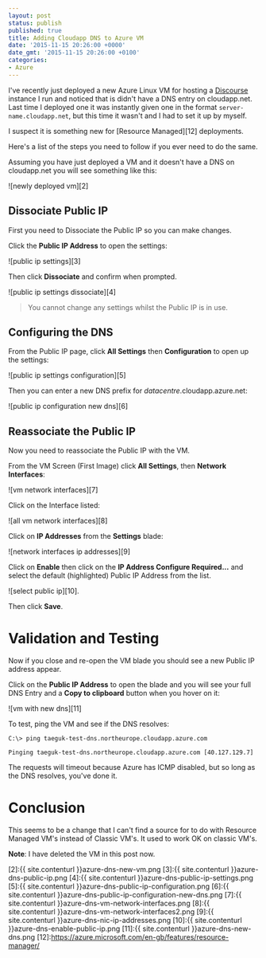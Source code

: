 ```yaml
---
layout: post
status: publish
published: true
title: Adding Cloudapp DNS to Azure VM
date: '2015-11-15 20:26:00 +0000'
date_gmt: '2015-11-15 20:26:00 +0100'
categories:
- Azure
---
```


I've recently just deployed a new Azure Linux VM for hosting a [Discourse][1] instance I run and noticed that is didn't have a DNS entry on cloudapp.net. Last time I deployed one it was instantly given one in the format `server-name.cloudapp.net`, but this time it wasn't and I had to set it up by myself.

I suspect it is something new for [Resource Managed][12] deployments.	

Here's a list of the steps you need to follow if you ever need to do the same.

Assuming you have just deployed a VM and it doesn't have a DNS on cloudapp.net you will see something like this:

![newly deployed vm][2]

## Dissociate Public IP

First you need to Dissociate the Public IP so you can make changes.

Click the **Public IP Address** to open the settings:

![public ip settings][3]

Then click **Dissociate** and confirm when prompted.

![public ip settings dissociate][4]

> You cannot change any settings whilst the Public IP is in use.

## Configuring the DNS

From the Public IP page, click **All Settings** then **Configuration** to open up the settings:

![public ip settings configuration][5]

Then you can enter a new DNS prefix for *datacentre*.cloudapp.azure.net:

![public ip configuration new dns][6]

## Reassociate the Public IP

Now you need to reassociate the Public IP with the VM.

From the VM Screen (First Image) click **All Settings**, then **Network Interfaces**:

![vm network interfaces][7]

Click on the Interface listed:

![all vm network interfaces][8]

Click on **IP Addresses** from the **Settings** blade:

![network interfaces ip addresses][9]

Click on **Enable** then click on the **IP Address Configure Required...** and select the default (highlighted)
Public IP Address from the list.

![select public ip][10].

Then click **Save**.

# Validation and Testing

Now if you close and re-open the VM blade you should see a new Public IP address appear. 

Click on the **Public IP Address** to open the blade and you will see your full DNS Entry
and a **Copy to clipboard** button when you hover on it:

![vm with new dns][11]

To test, ping the VM and see if the DNS resolves:

    C:\> ping taeguk-test-dns.northeurope.cloudapp.azure.com

    Pinging taeguk-test-dns.northeurope.cloudapp.azure.com [40.127.129.7]

The requests will timeout because Azure has ICMP disabled, but so long as the DNS resolves, you've done it.

# Conclusion

This seems to be a change that I can't find a source for to do with Resource Managed VM's instead of Classic VM's. It used to work OK on classic VM's.

**Note**: I have deleted the VM in this post now. 

 [1]:https://discourse.org
 [2]:{{ site.contenturl }}azure-dns-new-vm.png
 [3]:{{ site.contenturl }}azure-dns-public-ip.png
 [4]:{{ site.contenturl }}azure-dns-public-ip-settings.png
 [5]:{{ site.contenturl }}azure-dns-public-ip-configuration.png
 [6]:{{ site.contenturl }}azure-dns-public-ip-configuration-new-dns.png
 [7]:{{ site.contenturl }}azure-dns-vm-network-interfaces.png
 [8]:{{ site.contenturl }}azure-dns-vm-network-interfaces2.png
 [9]:{{ site.contenturl }}azure-dns-nic-ip-addresses.png
 [10]:{{ site.contenturl }}azure-dns-enable-public-ip.png
 [11]:{{ site.contenturl }}azure-dns-new-dns.png
 [12]:https://azure.microsoft.com/en-gb/features/resource-manager/